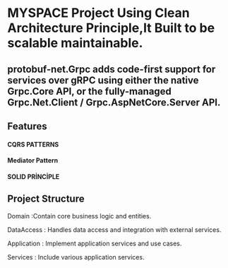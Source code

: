 # MYSPACE Project Using Clean Architecture Principle,It Built to be scalable maintainable.
## protobuf-net.Grpc adds code-first support for services over gRPC using either the native Grpc.Core API, or the fully-managed Grpc.Net.Client / Grpc.AspNetCore.Server API.
## Features

#### CQRS PATTERNS

#### Mediator Pattern

#### SOLID PRİNCİPLE

## Project Structure 
Domain :Contain core business logic and entities.

DataAccess : Handles data access and integration with external services.

Application : Implement application services and use cases.

Services : Include various application services. 

